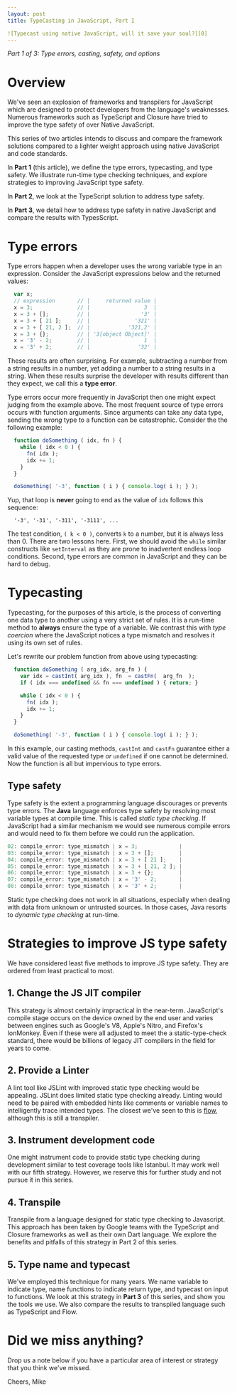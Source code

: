 ```yaml
---
layout: post
title: TypeCasting in JavaScript, Part I

![Typecast using native JavaScript, will it save your soul?][0]
---
```


*Part 1 of 3: Type errors, casting, safety, and options*

# Overview
We've seen an explosion of frameworks and transpilers for JavaScript
which are designed to protect developers from the language's weaknesses.
Numerous frameworks such as TypeScript and Closure have tried to improve
the type safety of over Native JavaScript.

This series of two articles intends to discuss and compare the framework
solutions compared to a lighter weight approach using native JavaScript and
code standards.

In **Part 1** (this article), we define the type errors, typecasting, and
type safety.  We illustrate run-time type checking techniques, and explore
strategies to improving JavaScript type safety.

In **Part 2**, we look at the TypeScript solution to address type safety.

In **Part 3**, we detail how to address type safety in native
JavaScript and compare the results with TypesScript.

# Type errors
Type errors happen when a developer uses the wrong variable type in an
expression.  Consider the JavaScript expressions below and the returned
values:

```js
  var x;
  // expression       // |     returned value |
  x = 3;              // |                 3  |
  x = 3 + [];         // |                '3' |
  x = 3 + [ 21 ];     // |              '321' |
  x = 3 + [ 21, 2 ];  // |            '321,2' |
  x = 3 + {};         // | '3[object Object]' |
  x = '3' - 2;        // |                 1  |
  x = '3' + 2;        // |               '32' |
````

These results are often surprising. For example, subtracting a number from
a string results in a number, yet adding a number to a string results in a
string.  When these results surprise the developer with results different
than they expect, we call this a **type error**.

Type errors occur more frequently in JavaScript then one might expect
judging from the example above.  The most frequent source of type errors
occurs with function arguments.  Since arguments can take any data type,
sending the *wrong* type to a function can be catastrophic.  Consider the
the following example:

```js
  function doSomething ( idx, fn ) {
    while ( idx < 0 ) {
      fn( idx );
      idx += 1;
    }
  }

  doSomething( '-3', function ( i ) { console.log( i ); } );
```

Yup, that loop is **never** going to end as the value of `idx`
follows this sequence:

```
  '-3', '-31', '-311', '-3111', ...
```

The test condition, `( k < 0 )`, converts `k` to a number, but it is
always less than 0.  There are two lessons here. First, we should
avoid the `while` similar constructs like `setInterval` as they are prone
to inadvertent endless loop conditions.  Second, type errors are
common in JavaScript and they can be hard to debug.

# Typecasting

Typecasting, for the purposes of this article, is the process of converting
one data type to another using a very strict set of rules.  It is a
run-time method to **always** ensure the type of a variable.  We contrast
this with *type coercion* where the JavaScript notices a type mismatch and
resolves it using its own set of rules.

Let's rewrite our problem function from above using typecasting:

```js
  function doSomething ( arg_idx, arg_fn ) {
    var idx = castInt( arg_idx ), fn  = castFn(  arg_fn  );
    if ( idx === undefined && fn === undefined ) { return; }

    while ( idx < 0 ) {
      fn( idx );
      idx += 1;
    }
  }

  doSomething( '-3', function ( i ) { console.log( i ); } );
```

In this example, our casting methods, `castInt` and `castFn` guarantee
either a valid value of the requested type *or* `undefined` if one cannot
be determined. Now the function is all but impervious to type errors.

## Type safety

Type safety is the extent a programming language discourages or prevents
type errors. The **Java** language enforces type safety by resolving most
variable types at compile time.  This is called *static type checking*.
If JavaScript had a similar mechanism we would see numerous compile
errors and would need to fix them before we could run the application.

```js
02: compile_error: type_mismatch | x = 3;             |
03: compile_error: type_mismatch | x = 3 + [];        |
04: compile_error: type_mismatch | x = 3 + [ 21 ];    |
05: compile_error: type_mismatch | x = 3 + [ 21, 2 ]; |
06: compile_error: type_mismatch | x = 3 + {};        |
07: compile_error: type_mismatch | x = '3' - 2;       |
08: compile_error: type_mismatch | x = '3' + 2;       |
```

Static type checking does not work in all situations, especially when
dealing with data from unknown or untrusted sources. In those cases,
Java resorts to *dynamic type checking* at run-time.

# Strategies to improve JS type safety
We have considered least five methods to improve JS type safety.
They are ordered from least practical to most.

## 1. Change the JS JIT compiler
This strategy is almost certainly impractical in the near-term.
JavaScript's compile stage occurs on the device owned by the end user and
varies between engines such as Google's V8, Apple's Nitro, and Firefox's
IonMonkey.  Even if these were all adjusted to meet the a static-type-check
standard, there would be billions of legacy JIT compilers in the field for
years to come.

## 2. Provide a Linter
A lint tool like JSLint with improved static type checking would be
appealing.  JSLint does limited static type checking already.
Linting would need to be paired with embedded hints like comments or
variable names to intelligently trace intended types. The closest we've
seen to this is [flow][1], although this is still a transpiler.

## 3. Instrument development code
One might instrument code to provide static type checking during
development similar to test coverage tools like Istanbul.  It may
work well with our fifth strategy. However, we reserve this for
further study and not pursue it in this series.

## 4. Transpile
Transpile from a language designed for static type checking to Javascript.
This approach has been taken by Google teams with the TypeScript and
Closure frameworks as well as their own Dart language.  We explore
the benefits and pitfalls of this strategy in Part 2 of this series.

## 5. Type name and typecast
We've employed this technique for many years.  We name variable to indicate
type, name functions to indicate return type, and typecast on input to
functions.  We look at this strategy in **Part 3** of this series, and show
you the tools we use.  We also compare the results to transpiled
language such as TypeScript and Flow.

# Did we miss anything?

Drop us a note below if you have a particular area of interest or strategy
that you think we've missed.

Cheers, Mike

[0]:/images/2016-11-14-typecast-02.jpg
[1]:https://flowtype.org/

